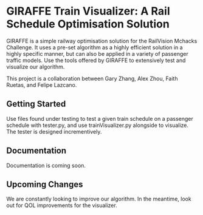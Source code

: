 # GIRAFFE Train Visualizer: A Rail Schedule Optimisation Solution

GIRAFFE is a simple railway optimisation solution for the RailVision Mchacks Challenge. It uses a pre-set algorithm 
as a highly efficient solution in a highly specific manner, but can also be applied in a variety of passenger traffic models. 
Use the tools offered by GIRAFFE to extensively test and visualize our algorithm.

This project is a collaboration between Gary Zhang, Alex Zhou, Faith Ruetas, and Felipe Lazcano.

## Getting Started

Use files found under testing to test a given train schedule on a passenger schedule with tester.py, and use trainVisualizer.py alongside to visualize. 
The tester is designed incrementively.

## Documentation

Documentation is coming soon. 

## Upcoming Changes

We are constantly looking to improve our algorithm. In the meantime, look out for QOL improvements for the visualizer. 

